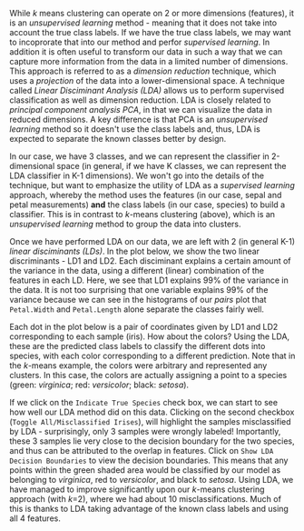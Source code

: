 While *k* means clustering can operate on 2 or more dimensions (features), it is an *unsupervised learning* method - meaning that it does not take into account the true class labels. If we have the true class labels, we may want to incoprorate that into our method and perfor *supervised learning*. In addition it is often useful to transform our data in such a way that we can capture more information from the data in a limited number of dimensions. This approach is referred to as a *dimension reduction* technique, which uses a *projection* of the data into a lower-dimensional space. A technique called *Linear Disciminant Analysis (LDA)* allows us to perform supervised classification as well as dimension reduction. LDA is closely related to *principal component analysis PCA*, in that we can visualize the data in reduced dimensions. A key difference is that PCA is an *unsupervised learning* method so it doesn't use the class labels and, thus, LDA is expected to separate the known classes better by design.

In our case, we have 3 classes, and we can represent the classifier in 2-dimensional space (in general, if we have K classes, we can represent the LDA classifier in K-1 dimensions). We won't go into the details of the technique, but want to emphasize the utility of LDA as a *supervised learning* approach, whereby the method uses the features (in our case, sepal and petal measurements) **and** the class labels (in our case, species) to build a classifier. This is in contrast to *k*-means clustering (above), which is an *unsupervised learning* method to group the data into clusters.

Once we have performed LDA on our data, we are left with 2 (in general K-1) *linear disciminants (LDs)*. In the plot below, we show the two linear discriminants - LD1 and LD2. Each disciminant explains a certain amount of the variance in the data, using a different (linear) combination of the features in each LD. Here, we see that LD1 explains 99% of the variance in the data. It is not too surprising that one variable explains 99% of the variance because we can see in the histograms of our *pairs* plot that `Petal.Width` and `Petal.Length` alone separate the classes fairly well.

Each dot in the plot below is a pair of coordinates given by LD1 and LD2 corresponding to each sample (iris). How about the colors? Using the LDA, these are the predicted class labels to classify the different dots into species, with each color corresponding to a different prediction. Note that in the *k*-means example, the colors were arbitrary and represented any clusters.  In this case, the colors are actually assigning a point to a species (green: *virginica*; red: *versicolor*; black: *setosa*). 

If we click on the `Indicate True Species` check box, we can start to see how well our LDA method did on this data. Clicking on the second checkbox (`Toggle All/Misclassified Irises`), will highlight the samples misclassified by LDA - surprisingly, only 3 samples were wrongly labeled! Importantly, these 3 samples lie very close to the decision boundary for the two species, and thus can be attributed to the overlap in features. Click on `Show LDA Decision Boundaries` to view the decision boundaries. This means that any points within the green shaded area would be classified by our model as belonging to *virginica*, red to *versicolor*, and black to *setosa*. Using LDA, we have managed to improve significantly upon our *k*-means clustering approach (with *k*=2), where we had about 10 misclassifications. Much of this is thanks to LDA taking advantage of the known class labels and using all 4 features.
